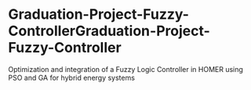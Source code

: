 # Graduation-Project-Fuzzy-ControllerGraduation-Project-Fuzzy-Controller
Optimization and integration of a Fuzzy Logic Controller in HOMER using PSO and GA for hybrid energy systems
